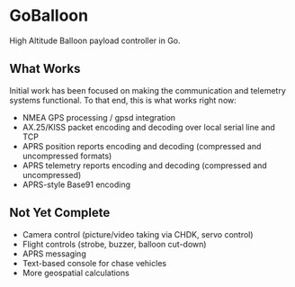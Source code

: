 GoBalloon
=========

High Altitude Balloon payload controller in Go.   

What Works
----------
Initial work has been focused on making the communication and telemetry systems functional.  To that end, this is what works right now:

* NMEA GPS processing / gpsd integration
* AX.25/KISS packet encoding and decoding over local serial line and TCP
* APRS position reports encoding and decoding (compressed and uncompressed formats)
* APRS telemetry reports encoding and decoding (compressed and uncompressed)
* APRS-style Base91 encoding

Not Yet Complete
----------------

* Camera control (picture/video taking via CHDK, servo control)
* Flight controls (strobe, buzzer, balloon cut-down)
* APRS messaging
* Text-based console for chase vehicles
* More geospatial calculations
